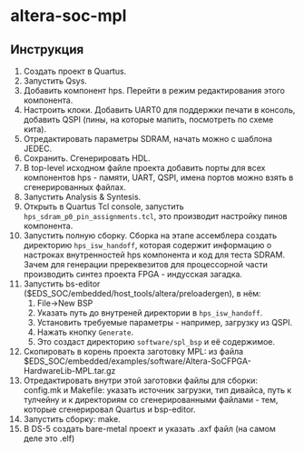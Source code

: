 # altera-soc-mpl

## Инструкция

1. Создать проект в Quartus.
1. Запустить Qsys.
1. Добавить компонент hps. Перейти в режим редактирования этого компонента.
1. Настроить клоки. Добавить UART0 для поддержки печати в консоль, добавить QSPI (пины, на которые мапить, посмотреть по схеме кита).
1. Отредактировать параметры SDRAM, начать можно с шаблона JEDEC.
1. Сохранить. Сгенерировать HDL.
1. В top-level исходном файле проекта добавить порты для всех компонентов hps - памяти, UART, QSPI, имена портов можно взять в сгенерированных файлах.
1. Запустить Analysis & Syntesis.
1. Открыть в Quartus Tcl console, запустить ` hps_sdram_p0_pin_assignments.tcl`, это производит настройку пинов компонента.
1. Запустить полную сборку. Сборка на этапе ассемблера создать директорию `hps_isw_handoff`, которая содержит информацию о настроках внутренностей hps компонента и код для теста SDRAM. Зачем для генерации пререквезитов для процессорной части производить синтез проекта FPGA - индусская загадка.
1. Запустить bs-editor ($EDS_SOC/embedded/host_tools/altera/preloadergen), в нём:
    1. File->New BSP
    1. Указать путь до внутреней директории в `hps_isw_handoff`.
    1. Установить требуемые параметры - например, загрузку из QSPI.
    1. Нажать кнопку `Generate`.
    1. Это создаст директорию `software/spl_bsp` и её содержимое.
1. Скопировать в корень проекта заготовку MPL: из файла $EDS_SOC/embedded/examples/software/Altera-SoCFPGA-HardwareLib-MPL.tar.gz
1. Отредактировать внутри этой заготовки файлы для сборки: config.mk и Makefile: указать источник загрузки, тип дивайса, путь к тулчейну и к директориям со сгенерированными файлами - тем, которые сгенерировал Quartus и bsp-editor.
1. Запустить сборку: make.
1. В DS-5 создать bare-metal проект и указать .axf файл (на самом деле это .elf)

